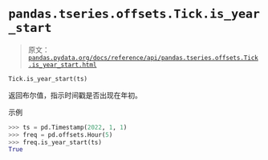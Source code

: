 # `pandas.tseries.offsets.Tick.is_year_start`

> 原文：[`pandas.pydata.org/docs/reference/api/pandas.tseries.offsets.Tick.is_year_start.html`](https://pandas.pydata.org/docs/reference/api/pandas.tseries.offsets.Tick.is_year_start.html)

```py
Tick.is_year_start(ts)
```

返回布尔值，指示时间戳是否出现在年初。

示例

```py
>>> ts = pd.Timestamp(2022, 1, 1)
>>> freq = pd.offsets.Hour(5)
>>> freq.is_year_start(ts)
True 
```

